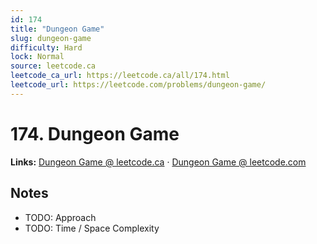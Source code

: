 ```yaml
--- 
id: 174
title: "Dungeon Game"
slug: dungeon-game
difficulty: Hard
lock: Normal
source: leetcode.ca
leetcode_ca_url: https://leetcode.ca/all/174.html
leetcode_url: https://leetcode.com/problems/dungeon-game/
---
```


# 174. Dungeon Game

**Links:** [Dungeon Game @ leetcode.ca](https://leetcode.ca/all/174.html) · [Dungeon Game @ leetcode.com](https://leetcode.com/problems/dungeon-game/)

## Notes
- TODO: Approach
- TODO: Time / Space Complexity

